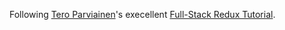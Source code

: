 Following [Tero Parviainen](http://teropa.info/)'s execellent [Full-Stack Redux Tutorial](http://teropa.info/blog/2015/09/10/full-stack-redux-tutorial.html).